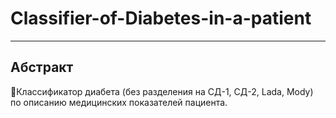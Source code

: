 # Classifier-of-Diabetes-in-a-patient
***
## Абстракт
Классификатор диабета (без разделения на СД-1, СД-2, Lada, Mody) по описанию медицинских показателей пациента.  

